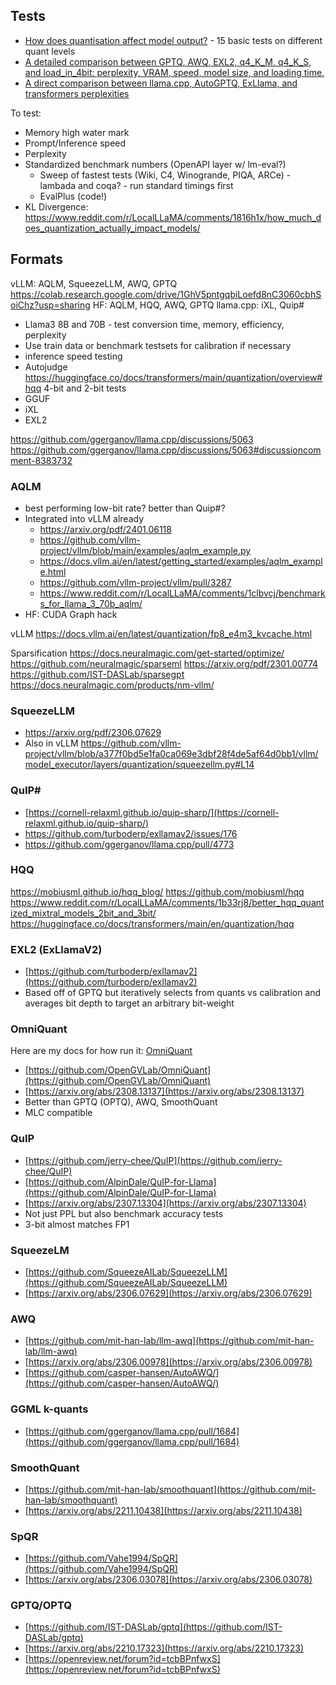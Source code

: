 ## Tests
* [How does quantisation affect model output?](https://rentry.org/quants) - 15 basic tests on different quant levels
* [A detailed comparison between GPTQ, AWQ, EXL2, q4_K_M, q4_K_S, and load_in_4bit: perplexity, VRAM, speed, model size, and loading time.](https://oobabooga.github.io/blog/posts/gptq-awq-exl2-llamacpp/)
* [A direct comparison between llama.cpp, AutoGPTQ, ExLlama, and transformers perplexities](https://oobabooga.github.io/blog/posts/perplexities/)

To test:
* Memory high water mark
* Prompt/Inference speed
* Perplexity
* Standardized benchmark numbers (OpenAPI layer w/ lm-eval?)
  * Sweep of fastest tests (Wiki, C4, Winogrande, PIQA, ARCe) - lambada and coqa? - run standard timings first
  * EvalPlus (code!)
* KL Divergence: https://www.reddit.com/r/LocalLLaMA/comments/1816h1x/how_much_does_quantization_actually_impact_models/


## Formats

vLLM: AQLM, SqueezeLLM, AWQ, GPTQ
https://colab.research.google.com/drive/1GhV5pntgqbiLoefd8nC3060cbhSoiChz?usp=sharing
HF: AQLM, HQQ, AWQ, GPTQ
llama.cpp: iXL, Quip#
* Llama3 8B and 70B - test conversion time, memory, efficiency, perplexity
* Use train data or benchmark testsets for calibration if necessary
* inference speed testing
* Autojudge
https://huggingface.co/docs/transformers/main/quantization/overview#hqq
4-bit and 2-bit tests
* GGUF
* iXL
* EXL2

https://github.com/ggerganov/llama.cpp/discussions/5063
https://github.com/ggerganov/llama.cpp/discussions/5063#discussioncomment-8383732
### AQLM
* best performing low-bit rate? better than Quip#?
* Integrated into vLLM already
	* https://arxiv.org/pdf/2401.06118
	* https://github.com/vllm-project/vllm/blob/main/examples/aqlm_example.py
	* https://docs.vllm.ai/en/latest/getting_started/examples/aqlm_example.html
	* https://github.com/vllm-project/vllm/pull/3287
	* https://www.reddit.com/r/LocalLLaMA/comments/1clbvcj/benchmarks_for_llama_3_70b_aqlm/
* HF: CUDA Graph hack
	

vLLM
https://docs.vllm.ai/en/latest/quantization/fp8_e4m3_kvcache.html

Sparsification
https://docs.neuralmagic.com/get-started/optimize/
https://github.com/neuralmagic/sparseml
https://arxiv.org/pdf/2301.00774
https://github.com/IST-DASLab/sparsegpt
https://docs.neuralmagic.com/products/nm-vllm/

### SqueezeLLM
* https://arxiv.org/pdf/2306.07629
* Also in vLLM https://github.com/vllm-project/vllm/blob/a377f0bd5e1fa0ca069e3dbf28f4de5af64d0bb1/vllm/model_executor/layers/quantization/squeezellm.py#L14
### QuIP#
- [https://cornell-relaxml.github.io/quip-sharp/](https://cornell-relaxml.github.io/quip-sharp/)
- https://github.com/turboderp/exllamav2/issues/176
- https://github.com/ggerganov/llama.cpp/pull/4773

### HQQ
https://mobiusml.github.io/hqq_blog/
https://github.com/mobiusml/hqq
https://www.reddit.com/r/LocalLLaMA/comments/1b33rj8/better_hqq_quantized_mixtral_models_2bit_and_3bit/
https://huggingface.co/docs/transformers/main/en/quantization/hqq

### EXL2 (ExLlamaV2)

- [https://github.com/turboderp/exllamav2](https://github.com/turboderp/exllamav2)
- Based off of GPTQ but iteratively selects from quants vs calibration and averages bit depth to target an arbitrary bit-weight

### OmniQuant

Here are my docs for how run it: [OmniQuant](https://llm-tracker.info/books/llms/page/omniquant)

- [https://github.com/OpenGVLab/OmniQuant](https://github.com/OpenGVLab/OmniQuant)
- [https://arxiv.org/abs/2308.13137](https://arxiv.org/abs/2308.13137)
- Better than GPTQ (OPTQ), AWQ, SmoothQuant
- MLC compatible

### QuIP

- [https://github.com/jerry-chee/QuIP](https://github.com/jerry-chee/QuIP)
- [https://github.com/AlpinDale/QuIP-for-Llama](https://github.com/AlpinDale/QuIP-for-Llama)
- [https://arxiv.org/abs/2307.13304](https://arxiv.org/abs/2307.13304)
- Not just PPL but also benchmark accuracy tests
- 3-bit almost matches FP1


### SqueezeLM

- [https://github.com/SqueezeAILab/SqueezeLLM](https://github.com/SqueezeAILab/SqueezeLLM)
- [https://arxiv.org/abs/2306.07629](https://arxiv.org/abs/2306.07629)

### AWQ

- [https://github.com/mit-han-lab/llm-awq](https://github.com/mit-han-lab/llm-awq)
- [https://arxiv.org/abs/2306.00978](https://arxiv.org/abs/2306.00978)
- [https://github.com/casper-hansen/AutoAWQ/](https://github.com/casper-hansen/AutoAWQ/)

### GGML k-quants

- [https://github.com/ggerganov/llama.cpp/pull/1684](https://github.com/ggerganov/llama.cpp/pull/1684)

### SmoothQuant

- [https://github.com/mit-han-lab/smoothquant](https://github.com/mit-han-lab/smoothquant)
- [https://arxiv.org/abs/2211.10438](https://arxiv.org/abs/2211.10438)

### SpQR

- [https://github.com/Vahe1994/SpQR](https://github.com/Vahe1994/SpQR)
- [https://arxiv.org/abs/2306.03078](https://arxiv.org/abs/2306.03078)

### GPTQ/OPTQ

- [https://github.com/IST-DASLab/gptq](https://github.com/IST-DASLab/gptq)
- [https://arxiv.org/abs/2210.17323](https://arxiv.org/abs/2210.17323)
- [https://openreview.net/forum?id=tcbBPnfwxS](https://openreview.net/forum?id=tcbBPnfwxS)